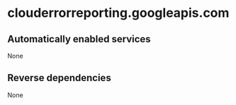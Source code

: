 # clouderrorreporting.googleapis.com

## Automatically enabled services

None

## Reverse dependencies

None
